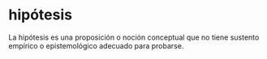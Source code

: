 # hipótesis

La hipótesis es una proposición o noción conceptual que no tiene sustento empírico o epistemológico adecuado para probarse.
